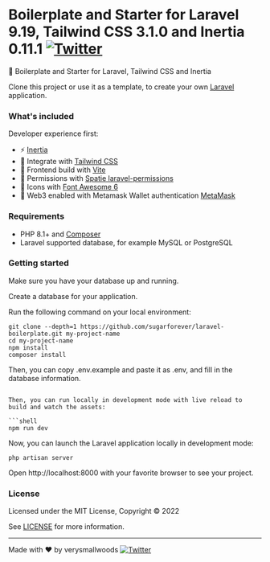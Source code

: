 # Boilerplate and Starter for Laravel 9.19, Tailwind CSS 3.1.0 and Inertia 0.11.1 [![Twitter](https://img.shields.io/twitter/url/https/twitter.com/cloudposse.svg?style=social&label=Follow%20%40VerySmallWoods)](https://twitter.com/verysmallwoods)

🚀 Boilerplate and Starter for Laravel, Tailwind CSS and Inertia

Clone this project or use it as a template, to create your own [Laravel](https://laravel.com/) application.

### What's included

Developer experience first:

- ⚡ [Inertia](https://inertiajs.com/)
- 💎 Integrate with [Tailwind CSS](https://tailwindcss.com)
- 💖 Frontend build with [Vite](https://vitejs.dev/)
- 👷 Permissions with [Spatie laravel-permissions](https://spatie.be/docs/laravel-permission/v5/introduction)
- 🌈 Icons with [Font Awesome 6](https://fontawesome.com/icons)
- 🎉 Web3 enabled with Metamask Wallet authentication [MetaMask](https://metamask.io/)

### Requirements

- PHP 8.1+ and [Composer](https://getcomposer.org/)
- Laravel supported database, for example MySQL or PostgreSQL

### Getting started

Make sure you have your database up and running.

Create a database for your application.

Run the following command on your local environment:

```shell
git clone --depth=1 https://github.com/sugarforever/laravel-boilerplate.git my-project-name
cd my-project-name
npm install
composer install
```

Then, you can copy .env.example and paste it as .env, and fill in the database information.

```shell

Then, you can run locally in development mode with live reload to build and watch the assets:

```shell
npm run dev
```
Now, you can launch the Laravel application locally in development mode:

```shell
php artisan server
```

Open http://localhost:8000 with your favorite browser to see your project.

### License

Licensed under the MIT License, Copyright © 2022

See [LICENSE](LICENSE) for more information.

---

Made with ♥ by verysmallwoods [![Twitter](https://img.shields.io/twitter/url/https/twitter.com/cloudposse.svg?style=social&label=Follow%20%40VerySmallWoods)](https://twitter.com/verysmallwoods)
